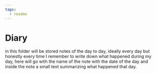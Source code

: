 ```yaml
---
tags:
  - readme
---
```

# Diary
in this folder will be stored notes of the day to day, ideally every day but honestly every time I remember to write down what happened during my day, here will go with the name of the note with the date of the day and inside the note a small text summarizing what happened that day.